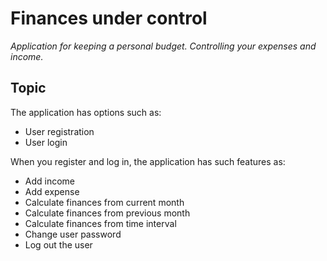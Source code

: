 # Finances under control

*Application for keeping a personal budget. Controlling your expenses and income.*

## Topic

The application has options such as:

- User registration
- User login

When you register and log in, the application has such features as:

- Add income
- Add expense
- Calculate finances from current month
- Calculate finances from previous month
- Calculate finances from time interval
- Change user password
- Log out the user
